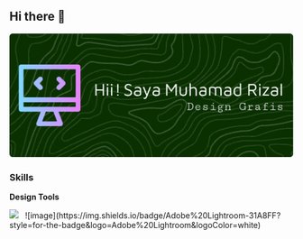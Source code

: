 ## Hi there 👋

![Header](./github-header-image.png)

### Skills
**Design Tools**

<p align="left">
<img src="https://img.shields.io/badge/Canva-%2300C4CC.svg?&style=for-the-badge&logo=Canva&logoColor=white" />
&nbsp;
![image](https://img.shields.io/badge/Adobe%20Lightroom-31A8FF?style=for-the-badge&logo=Adobe%20Lightroom&logoColor=white)
</p>

